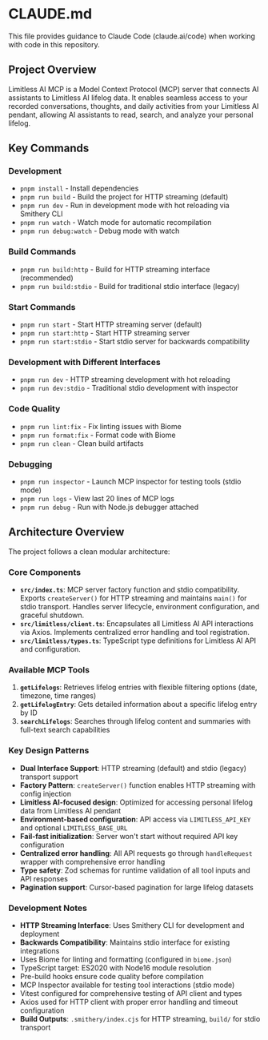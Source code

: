 # CLAUDE.md

This file provides guidance to Claude Code (claude.ai/code) when working with code in this repository.

## Project Overview

Limitless AI MCP is a Model Context Protocol (MCP) server that connects AI assistants to Limitless AI lifelog data. It enables seamless access to your recorded conversations, thoughts, and daily activities from your Limitless AI pendant, allowing AI assistants to read, search, and analyze your personal lifelog.

## Key Commands

### Development
- `pnpm install` - Install dependencies
- `pnpm run build` - Build the project for HTTP streaming (default)
- `pnpm run dev` - Run in development mode with hot reloading via Smithery CLI
- `pnpm run watch` - Watch mode for automatic recompilation
- `pnpm run debug:watch` - Debug mode with watch

### Build Commands
- `pnpm run build:http` - Build for HTTP streaming interface (recommended)
- `pnpm run build:stdio` - Build for traditional stdio interface (legacy)

### Start Commands
- `pnpm run start` - Start HTTP streaming server (default)
- `pnpm run start:http` - Start HTTP streaming server
- `pnpm run start:stdio` - Start stdio server for backwards compatibility

### Development with Different Interfaces
- `pnpm run dev` - HTTP streaming development with hot reloading
- `pnpm run dev:stdio` - Traditional stdio development with inspector

### Code Quality
- `pnpm run lint:fix` - Fix linting issues with Biome
- `pnpm run format:fix` - Format code with Biome
- `pnpm run clean` - Clean build artifacts

### Debugging
- `pnpm run inspector` - Launch MCP inspector for testing tools (stdio mode)
- `pnpm run logs` - View last 20 lines of MCP logs
- `pnpm run debug` - Run with Node.js debugger attached

## Architecture Overview

The project follows a clean modular architecture:

### Core Components
- **`src/index.ts`**: MCP server factory function and stdio compatibility. Exports `createServer()` for HTTP streaming and maintains `main()` for stdio transport. Handles server lifecycle, environment configuration, and graceful shutdown.
- **`src/limitless/client.ts`**: Encapsulates all Limitless AI API interactions via Axios. Implements centralized error handling and tool registration.
- **`src/limitless/types.ts`**: TypeScript type definitions for Limitless AI API and configuration.

### Available MCP Tools
1. **`getLifelogs`**: Retrieves lifelog entries with flexible filtering options (date, timezone, time ranges)
2. **`getLifelogEntry`**: Gets detailed information about a specific lifelog entry by ID
3. **`searchLifelogs`**: Searches through lifelog content and summaries with full-text search capabilities

### Key Design Patterns
- **Dual Interface Support**: HTTP streaming (default) and stdio (legacy) transport support
- **Factory Pattern**: `createServer()` function enables HTTP streaming with config injection
- **Limitless AI-focused design**: Optimized for accessing personal lifelog data from Limitless AI pendant
- **Environment-based configuration**: API access via `LIMITLESS_API_KEY` and optional `LIMITLESS_BASE_URL`
- **Fail-fast initialization**: Server won't start without required API key configuration
- **Centralized error handling**: All API requests go through `handleRequest` wrapper with comprehensive error handling
- **Type safety**: Zod schemas for runtime validation of all tool inputs and API responses
- **Pagination support**: Cursor-based pagination for large lifelog datasets

### Development Notes
- **HTTP Streaming Interface**: Uses Smithery CLI for development and deployment
- **Backwards Compatibility**: Maintains stdio interface for existing integrations
- Uses Biome for linting and formatting (configured in `biome.json`)
- TypeScript target: ES2020 with Node16 module resolution
- Pre-build hooks ensure code quality before compilation
- MCP Inspector available for testing tool interactions (stdio mode)
- Vitest configured for comprehensive testing of API client and types
- Axios used for HTTP client with proper error handling and timeout configuration
- **Build Outputs**: `.smithery/index.cjs` for HTTP streaming, `build/` for stdio transport